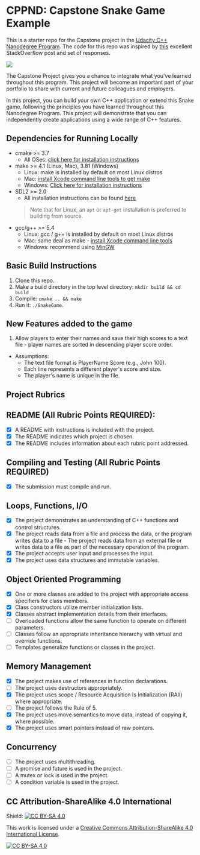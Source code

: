 # CPPND: Capstone Snake Game Example

This is a starter repo for the Capstone project in the [Udacity C++ Nanodegree Program](https://www.udacity.com/course/c-plus-plus-nanodegree--nd213). The code for this repo was inspired by [this](https://codereview.stackexchange.com/questions/212296/snake-game-in-c-with-sdl) excellent StackOverflow post and set of responses.

<img src="snake_game.gif"/>

The Capstone Project gives you a chance to integrate what you've learned throughout this program. This project will become an important part of your portfolio to share with current and future colleagues and employers.

In this project, you can build your own C++ application or extend this Snake game, following the principles you have learned throughout this Nanodegree Program. This project will demonstrate that you can independently create applications using a wide range of C++ features.

## Dependencies for Running Locally
* cmake >= 3.7
  * All OSes: [click here for installation instructions](https://cmake.org/install/)
* make >= 4.1 (Linux, Mac), 3.81 (Windows)
  * Linux: make is installed by default on most Linux distros
  * Mac: [install Xcode command line tools to get make](https://developer.apple.com/xcode/features/)
  * Windows: [Click here for installation instructions](http://gnuwin32.sourceforge.net/packages/make.htm)
* SDL2 >= 2.0
  * All installation instructions can be found [here](https://wiki.libsdl.org/Installation)
  >Note that for Linux, an `apt` or `apt-get` installation is preferred to building from source. 
* gcc/g++ >= 5.4
  * Linux: gcc / g++ is installed by default on most Linux distros
  * Mac: same deal as make - [install Xcode command line tools](https://developer.apple.com/xcode/features/)
  * Windows: recommend using [MinGW](http://www.mingw.org/)

## Basic Build Instructions

1. Clone this repo.
2. Make a build directory in the top level directory: `mkdir build && cd build`
3. Compile: `cmake .. && make`
4. Run it: `./SnakeGame`.

## New Features added to the game

1. Allow players to enter their names and save their high scores to a text file -  player names are sorted in descending player score order.
* Assumptions: 
  * The text file format is PlayerName Score (e.g., John 100).
  * Each line represents a different player's score and size.
  * The player's name is unique in the file.


## Project Rubrics
## README (All Rubric Points REQUIRED):
- [x] A README with instructions is included with the project.
- [x] The README indicates which project is chosen.
- [x] The README includes information about each rubric point addressed.
## Compiling and Testing (All Rubric Points REQUIRED)
- [x] The submission must compile and run.
## Loops, Functions, I/O
- [x] The project demonstrates an understanding of C++ functions and control structures.
- [x] The project reads data from a file and process the data, or the program writes data to a file - The project reads data from an external file or writes data to a file as part of the necessary operation of the program.
- [x] The project accepts user input and processes the input.
- [x] The project uses data structures and immutable variables.
## Object Oriented Programming
- [x] One or more classes are added to the project with appropriate access specifiers for class members.
- [x] Class constructors utilize member initialization lists.
- [x] Classes abstract implementation details from their interfaces.
- [ ] Overloaded functions allow the same function to operate on different parameters.
- [ ] Classes follow an appropriate inheritance hierarchy with virtual and override functions.
- [ ] Templates generalize functions or classes in the project.
## Memory Management
- [x] The project makes use of references in function declarations.
- [ ] The project uses destructors appropriately.
- [x] The project uses scope / Resource Acquisition Is Initialization (RAII) where appropriate.
- [ ] The project follows the Rule of 5.
- [x] The project uses move semantics to move data, instead of copying it, where possible.
- [x] The project uses smart pointers instead of raw pointers.
## Concurrency
- [ ] The project uses multithreading.
- [ ] A promise and future is used in the project.
- [ ] A mutex or lock is used in the project.
- [ ] A condition variable is used in the project.
    
## CC Attribution-ShareAlike 4.0 International


Shield: [![CC BY-SA 4.0][cc-by-sa-shield]][cc-by-sa]

This work is licensed under a
[Creative Commons Attribution-ShareAlike 4.0 International License][cc-by-sa].

[![CC BY-SA 4.0][cc-by-sa-image]][cc-by-sa]

[cc-by-sa]: http://creativecommons.org/licenses/by-sa/4.0/
[cc-by-sa-image]: https://licensebuttons.net/l/by-sa/4.0/88x31.png
[cc-by-sa-shield]: https://img.shields.io/badge/License-CC%20BY--SA%204.0-lightgrey.svg
